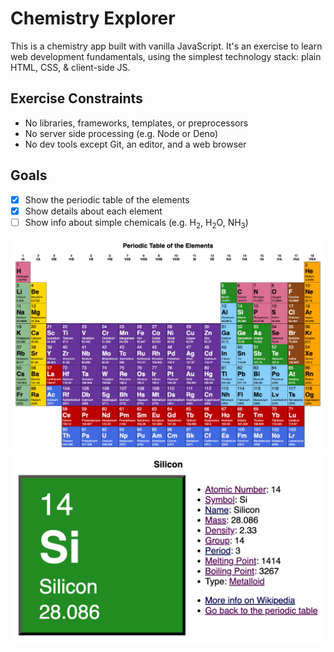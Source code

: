 # Chemistry Explorer

This is a chemistry app built with vanilla JavaScript. It's an exercise to learn
web development fundamentals, using the simplest technology stack: plain HTML,
CSS, & client-side JS.

## Exercise Constraints
- No libraries, frameworks, templates, or preprocessors
- No server side processing (e.g. Node or Deno)
- No dev tools except Git, an editor, and a web browser

## Goals
- [x] Show the periodic table of the elements
- [x] Show details about each element
- [ ] Show info about simple chemicals (e.g. H<sub>2</sub>, H<sub>2</sub>O, NH<sub>3</sub>)

![Periodic Table of the Elements](screenshots/periodic-table.png)
![Silicon element details](screenshots/silicon.png)
